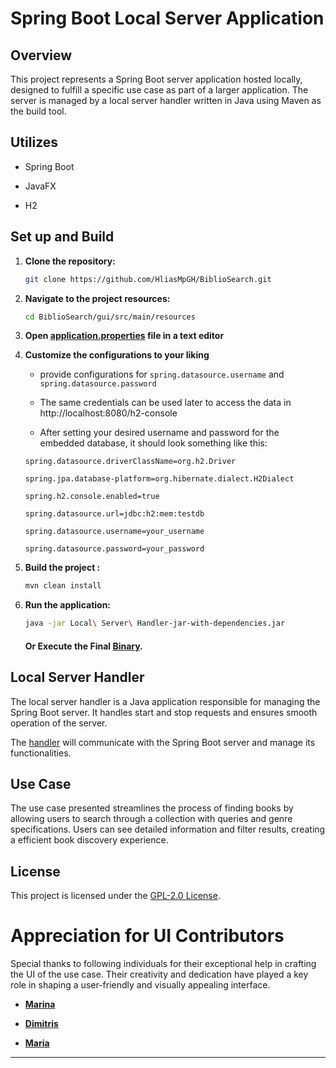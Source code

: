 
# Spring Boot Local Server Application



## Overview



This project represents a Spring Boot server application hosted locally, designed to fulfill a specific use case as part of a larger application. The server is managed by a local server handler written in Java using Maven as the build tool.



## Utilizes


- Spring Boot

- JavaFX

- H2


## Set up and Build

1. **Clone the repository:**

    ```bash
    git clone https://github.com/HliasMpGH/BiblioSearch.git
    ```


2. **Navigate to the project resources:**

    ```bash
    cd BiblioSearch/gui/src/main/resources
    ```




2. **Open [application.properties](gui/src/main/resources/application.properties) file in a text editor**



4. **Customize the configurations to your liking**

	- provide configurations for
	  `spring.datasource.username`
	  and
	   `spring.datasource.password`
	- The same credentials can be used later to access the data in http://localhost:8080/h2-console

	- After setting your desired username and password for the embedded database, it should look something like this:


	```
	spring.datasource.driverClassName=org.h2.Driver

	spring.jpa.database-platform=org.hibernate.dialect.H2Dialect

	spring.h2.console.enabled=true

	spring.datasource.url=jdbc:h2:mem:testdb

	spring.datasource.username=your_username

	spring.datasource.password=your_password
	```
3. **Build the project :**

    ```bash
    mvn clean install
    ```

4. **Run the application:**

    ```bash
    java -jar Local\ Server\ Handler-jar-with-dependencies.jar
    ```

	#### Or Execute the Final [Binary](https://github.com/HliasMpGH/BiblioSearch/raw/main/exe/LocalServerHandler.exe).
## Local Server Handler



The local server handler is a Java application responsible for managing the Spring Boot server. It handles start and stop requests and ensures smooth operation of the server.



The [handler](exe/LocalServerHandler.exe) will communicate with the Spring Boot server and manage its functionalities.



## Use Case



The use case presented streamlines the process of finding books by allowing users to search through a collection with queries and genre specifications. Users can see detailed information and filter results, creating a efficient book discovery experience.


## License



This project is licensed under the [GPL-2.0 License](LICENSE).




# Appreciation for UI Contributors





Special thanks to following individuals for their exceptional help in crafting the UI of the use case. Their creativity and dedication have played a key role in shaping a user-friendly and visually appealing interface.





-  **[Marina](https://github.com/MarinaGolf12)**






-  **[Dimitris](https://github.com/dimitriospapathanasiou)**






-  **[Maria](https://github.com/mariachrisochoou)**



---